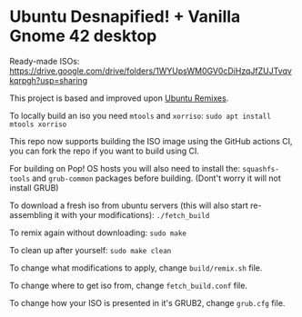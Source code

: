 # Ubuntu Desnapified! + Vanilla Gnome 42 desktop

Ready-made ISOs: https://drive.google.com/drive/folders/1WYUpsWM0GV0cDiHzqJfZUJTvqvkqrpgh?usp=sharing

This project is based and improved upon [Ubuntu Remixes](https://gitlab.com/ubuntu-unity/ubuntu-remixes).

To locally build an iso you need `mtools` and `xorriso`: 
```sudo apt install mtools xorriso```

This repo now supports building the ISO image using the GitHub actions CI, you can fork the repo if you want to build using CI.

For building on Pop! OS hosts you will also need to install the: ```squashfs-tools``` and ```grub-common``` packages before building. (Dont't worry it will not install GRUB)

To download a fresh iso from ubuntu servers (this will also start re-assembling it with your modifications): 
```./fetch_build```


To remix again without downloading:
```sudo make```

To clean up after yourself:
```sudo make clean```

To change what modifications to apply, change `build/remix.sh` file.

To change where to get iso from, change `fetch_build.conf` file.

To change how your ISO is presented in it's GRUB2, change `grub.cfg` file.
